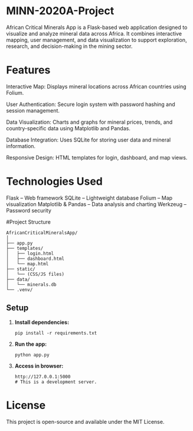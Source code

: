 # MINN-2020A-Project
African Critical Minerals App is a Flask-based web application designed to visualize and analyze mineral data across Africa. It combines interactive mapping, user management, and data visualization to support exploration, research, and decision-making in the mining sector.

# Features
Interactive Map: Displays mineral locations across African countries using Folium.

User Authentication: Secure login system with password hashing and session management.

Data Visualization: Charts and graphs for mineral prices, trends, and country-specific data using Matplotlib and Pandas.

Database Integration: Uses SQLite for storing user data and mineral information.

Responsive Design: HTML templates for login, dashboard, and map views.

# Technologies Used
Flask – Web framework
SQLite – Lightweight database
Folium – Map visualization
Matplotlib & Pandas – Data analysis and charting
Werkzeug – Password security

#Project Structure
```
AfricanCriticalMineralsApp/
│
├── app.py
├── templates/
│   ├── login.html
│   ├── dashboard.html
│   └── map.html
├── static/
│   └── (CSS/JS files)
├── data/
│   └── minerals.db
└── .venv/
```

## Setup

1. **Install dependencies:**
    ```
    pip install -r requirements.txt
    ```

2. **Run the app:**
    ```
    python app.py
    ```

3. **Access in browser:**
    ```
    http://127.0.0.1:5000
    # This is a development server.
    ```
    
  # License
This project is open-source and available under the MIT License.

